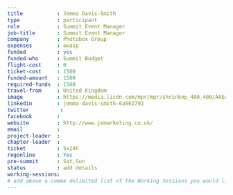 ```yaml
---
title           : Jemma Davis-Smith
type            : participant
role            : Summit Event Manager
job-title       : Summit Event Manager
company         : Photobox Group
expenses        : owasp
funded          : yes
funded-who      : Summit Budget
flight-cost     : 0
ticket-cost     : 1500
funded-amount   : 1500
required-funds  : 1500
travel-from     : United Kingdom
image           : https://media.licdn.com/mpr/mpr/shrinknp_400_400/AAEAAQAAAAAAAALqAAAAJGU0MGY3ZmY5LTY5ZjktNDM2MC1iMzIxLWE4YWY5MjJiOTNiNA.jpg
linkedin        : jemma-davis-smith-6a562792
twitter          :
facebook        :
website         : http://www.jemarketing.co.uk/
email           :
project-leader  :
chapter-leader  :
ticket          : 5x24h
regonline       : Yes
pre-summit      : Sat,Sun
status          : add details
working-sessions:
# add above a comma delimited list of the Working Sessions you would like to attend (use the session's title)
---
```


<!-- put more details about participant here -->
